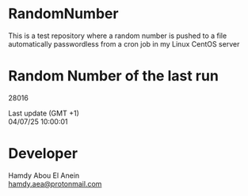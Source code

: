 # RandomNumber    
This is a test repository where a random number is pushed to a file automatically passwordless from a cron job in my Linux CentOS server    
# Random Number of the last run   
28016
      
Last update (GMT +1)    
04/07/25 10:00:01
# Developer    
Hamdy Abou El Anein   
hamdy.aea@protonmail.com

